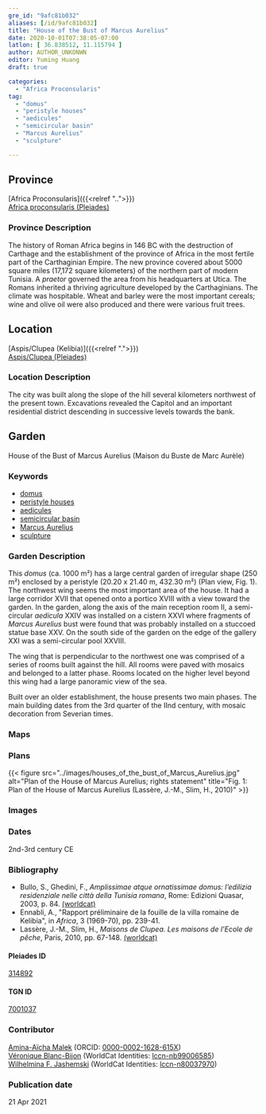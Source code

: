 ```yaml
---
gre_id: "9afc81b032"
aliases: [/id/9afc81b032]
title: "House of the Bust of Marcus Aurelius"
date: 2020-10-01T07:38:05-07:00
latlon: [ 36.838512, 11.115794 ]
author: AUTHOR_UNKONWN
editor: Yuming Huang
draft: true

categories:
  - "Africa Proconsularis"
tag:
  - "domus"
  - "peristyle houses"
  - "aedicules"
  - "semicircular basin"
  - "Marcus Aurelius"
  - "sculpture"

---
```


## Province
[Africa Proconsularis]({{<relref "..">}}) \
[Africa proconsularis (Pleiades)](https://pleiades.stoa.org/places/991341)

### Province Description
The history of Roman Africa begins in 146 BC with the destruction of Carthage and the establishment of the province of Africa in the most fertile part of the Carthaginian Empire.  The new province covered about 5000 square miles (17,172 square kilometers) of the northern part of modern Tunisia.  A *praetor* governed the area from his headquarters at Utica.  The Romans inherited a thriving agriculture developed by the Carthaginians.  The climate was hospitable.  Wheat and barley were the most important cereals; wine and olive oil were also produced and there were various fruit trees.

## Location

[Aspis/Clupea (Kelibia)]({{<relref ".">}}) \
[Aspis/Clupea (Pleiades)](https://pleiades.stoa.org/places/314892)

### Location Description
The city was built along the slope of the hill several kilometers northwest of the present town. Excavations revealed the Capitol and an important residential district descending in successive levels towards the bank.

<!--## Sublocation-->

<!--
[AREA WITHIN LOCATION, LIKE “PALATINE HILL”](GEOREFERENCE LINK)
A sublocation is any area larger than an individual garden, but located within a location. I would always try to include a link to a controlled vocabulary here if possible. This ID may well be different from the Garden ID, e.g., Pompeii versus a Garden in one of the houses which has its own Pleiades ID.
-->

<!--### Sublocation Description-->

<!-- DESCRIPTION -->

## Garden
House of the Bust of Marcus Aurelius (Maison du Buste de Marc Aurèle)

### Keywords
- [domus](http://vocab.getty.edu/page/aat/300005506)
- [peristyle houses](http://vocab.getty.edu/page/aat/300005452)
- [aedicules](http://vocab.getty.edu/page/aat/300002574)
- [semicircular basin](#)
- [Marcus Aurelius](#)
- [sculpture](#)

<!-- [urban villas](#) -->

### Garden Description
This *domus* (ca. 1000 m²) has a large central garden of irregular shape (250 m²) enclosed by a peristyle (20.20 x 21.40 m, 432.30 m²) (Plan view, Fig. 1).  The northwest wing seems the most important area of the house.  It had a large corridor XVII that opened onto a portico XVIII with a view toward the garden.  In the garden, along the axis of the main reception room II, a semi-circular *aedicula* XXIV was installed on a cistern XXVI where fragments of *Marcus Aurelius* bust were found that was probably installed on a stuccoed statue base XXV.  On the south side of the garden on the edge of the gallery XXI was a semi-circular pool XXVIII.

The wing that is perpendicular to the northwest one was comprised of a series of rooms built against the hill.  All rooms were paved with mosaics and belonged to a latter phase.  Rooms located on the higher level beyond this wing had a large panoramic view of the sea.

Built over an older establishment, the house presents two main phases.  The main building dates from the 3rd quarter of the IInd century, with mosaic decoration from Severian times.
### Maps

<!--
{{< figure src="IMG_URL" alt="ALT_TEXT" title="CAPTION" >}}
-->

### Plans
{{< figure src="../images/houses_of_the_bust_of_Marcus_Aurelius.jpg" alt="Plan of the House of Marcus Aurelius; rights statement" title="Fig. 1: Plan of the House of Marcus Aurelius (Lassère, J.-M., Slim, H., 2010)" >}}

<!--{{< figure src="../images/cologne_atrium_plan1_EUR_GI_ColClaAA_Ah_carroll.jpg" alt="Plan of the Atrium House at Colonia Claudia Ara Agrippinensium (Cologne); rights statement" title="Plan 1: Plan of the so-called 'atrium house' with an apsidal pool (P) in its garden courtyard (G). Adapted from Precht 1971, fig. 2. (Rights statement)" >}}-->

### Images

<!--
{{< figure src="IMG_URL" alt="ALT_TEXT" title="CAPTION" >}}
-->

### Dates
2nd-3rd century CE

### Bibliography
- Bullo, S., Ghedini, F., *Amplissimae atque ornatissimae domus: l’edilizia residenziale nelle città della Tunisia romana*, Rome: Edizioni Quasar, 2003, p. 84. [(worldcat)](http://www.worldcat.org/oclc/989088620)
- Ennabli, A., "Rapport préliminaire de la fouille de la villa romaine de Kelibia", in *Africa*, 3 (1969-70), pp. 239-41.
- Lassère, J.-M., Slim, H., *Maisons de Clupea. Les maisons de l’Ecole de pêche*, Paris, 2010, pp. 67-148. [(worldcat)](http://www.worldcat.org/oclc/701795957)

<!--#### Periodo ID-->

<!-- [PERIODO_ID](https://pleiades.stoa.org/places/PLEIADES_ID) -->

#### Pleiades ID
[314892](https://pleiades.stoa.org/places/314892)

#### TGN ID
[7001037](http://vocab.getty.edu/page/tgn/7001037)

### Contributor
[Amina-Aïcha Malek](link) (ORCID: [0000-0002-1628-615X](https://orcid.org/0000-0002-1628-615X))\
[Véronique Blanc-Bijon](link) (WorldCat Identities: [lccn-nb99006585](http://worldcat.org/identities/lccn-nb99006585/))\
[Wilhelmina F. Jashemski](link) (WorldCat Identities: [lccn-n80037970](http://worldcat.org/identities/lccn-n80037970/))
### Publication date

21 Apr 2021

<!--
### Related articles
[House of the small Peristyle (Maison du petit péristyle)]({{<relref "house_of_the_small_peristyle.md">}})
[House of the Two Hunts (Maison aux deux chasses)]({{<relref "house_of_the_two_hunts.md">}})
-->
